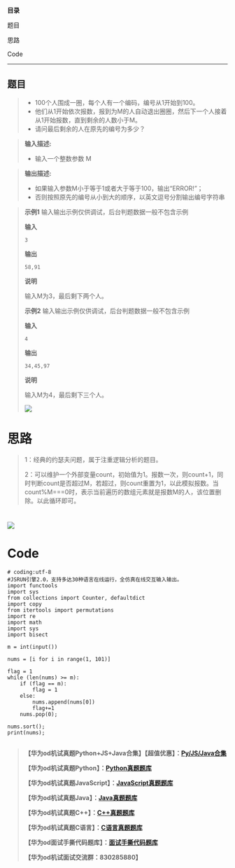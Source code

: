 **目录**

题目

思路

Code

* * *

## 题目

>   * 100个人围成一圈，每个人有一个编码，编号从1开始到100。
>   * 他们从1开始依次报数，报到为M的人自动退出圈圈，然后下一个人接着从1开始报数，直到剩余的人数小于M。
>   * 请问最后剩余的人在原先的编号为多少？
>

>
> **输入描述:**
>
>   * 输入一个整数参数 M
>

>
> **输出描述:**
>
>   * 如果输入参数M小于等于1或者大于等于100，输出“ERROR!”；
>   * 否则按照原先的编号从小到大的顺序，以英文逗号分割输出编号字符串
>

>
> **示例1** 输入输出示例仅供调试，后台判题数据一般不包含示例
>
> **输入**
>
> `3`
>
> **输出**
>
> `58,91`
>
> **说明**
>
> 输入M为3，最后剩下两个人。
>
> **示例2** 输入输出示例仅供调试，后台判题数据一般不包含示例
>
> **输入**
>
> `4`
>
> **输出**
>
> `34,45,97`
>
> **说明**
>
> 输入M为4，最后剩下三个人。
>
> ![](https://img-blog.csdnimg.cn/c87545345afd4200b2f0f6e4a66f0e8e.jpeg)

# 思路

> 1：经典的约瑟夫问题，属于注重逻辑分析的题目。
>
>
> 2：可以维护一个外部变量count，初始值为1。报数一次，则count+1，同时判断count是否超过M，若超过，则count重置为1，以此模拟报数。当count%M===0时，表示当前遍历的数组元素就是报数M的人，该位置删除。以此循环即可。

# ![](https://img-blog.csdnimg.cn/42eca8c5691144f2a9511821b795bf3e.jpeg)

# Code

    
    
    # coding:utf-8
    #JSRUN引擎2.0，支持多达30种语言在线运行，全仿真在线交互输入输出。 
    import functools
    import sys
    from collections import Counter, defaultdict
    import copy
    from itertools import permutations
    import re
    import math
    import sys
    import bisect
     
    m = int(input())
    
    nums = [i for i in range(1, 101)]
    
    flag = 1
    while (len(nums) >= m):
        if (flag == m):
            flag = 1
        else:
            nums.append(nums[0])
            flag+=1
        nums.pop(0);
    
    nums.sort();
    print(nums);
    
    

##

>
> **【华为od机试真题Python+JS+Java合集】【超值优惠】：[Py/JS/Java合集](https://blog.csdn.net/misayaaaaa/category_12258991.html
> "Py/JS/Java合集")**
>
>
> **【华为od机试真题Python】：[Python真题题库](https://blog.csdn.net/misayaaaaa/category_12111005.html
> "Python真题题库")**
>
>
> **【华为od机试真题JavaScript】：[JavaScript真题题库](https://blog.csdn.net/misayaaaaa/category_12199270.html
> "JavaScript真题题库")**
>
>
> **【华为od机试真题Java】：[Java真题题库](https://blog.csdn.net/misayaaaaa/category_12111006.html
> "Java真题题库")**
>
>
> **【华为od机试真题C++】：[C++真题题库](https://blog.csdn.net/misayaaaaa/category_12036814.html
> "C++真题题库")**
>
>
> **【华为od机试真题C语言】：[C语言真题题库](https://blog.csdn.net/misayaaaaa/category_12217917.html
> "C语言真题题库")**
>
>
> **【华为od面试手撕代码题库】：[面试手撕代码题库](https://renjie.blog.csdn.net/article/details/130419388
> "面试手撕代码题库")**
>
> **【华为od机试面试交流群：830285880】**

